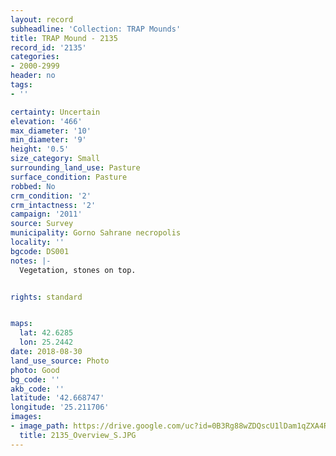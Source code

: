 ```yaml
---
layout: record
subheadline: 'Collection: TRAP Mounds'
title: TRAP Mound - 2135
record_id: '2135'
categories:
- 2000-2999
header: no
tags:
- ''

certainty: Uncertain
elevation: '466'
max_diameter: '10'
min_diameter: '9'
height: '0.5'
size_category: Small
surrounding_land_use: Pasture
surface_condition: Pasture
robbed: No
crm_condition: '2'
crm_intactness: '2'
campaign: '2011'
source: Survey
municipality: Gorno Sahrane necropolis
locality: ''
bgcode: DS001
notes: |-
  Vegetation, stones on top.


rights: standard


maps:
  lat: 42.6285
  lon: 25.2442
date: 2018-08-30
land_use_source: Photo
photo: Good
bg_code: ''
akb_code: ''
latitude: '42.668747'
longitude: '25.211706'
images:
- image_path: https://drive.google.com/uc?id=0B3Rg88wZDQscU1lDam1qZXA4Rlk
  title: 2135_Overview_S.JPG
---
```

